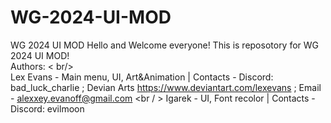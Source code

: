 # WG-2024-UI-MOD
WG 2024 UI MOD
Hello and Welcome everyone! This is reposotory for WG 2024 UI MOD! <br />
Authors: < br/>                           
Lex Evans - Main menu, UI, Art&Animation | Contacts -  Discord: bad_luck_charlie ; Devian Arts https://www.deviantart.com/lexevans ; Email - alexxey.evanoff@gmail.com <br / >
Igarek    - UI, Font recolor             | Contacts - Discord: evilmoon <br />
